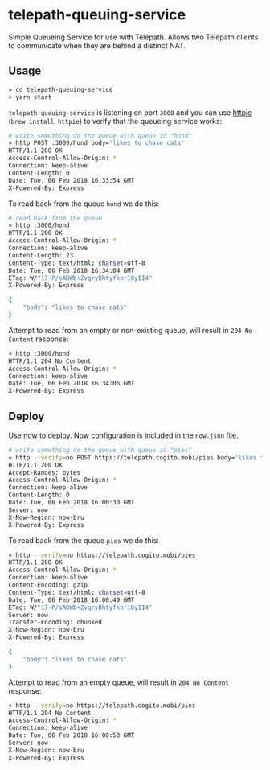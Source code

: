 # telepath-queuing-service

Simple Queueing Service for use with Telepath. Allows two Telepath clients to
communicate when they are behind a distinct NAT.

## Usage

```bash
» cd telepath-queuing-service
» yarn start
```

`telepath-queuing-service` is listening on port `3000` and you can use [httpie](https://httpie.org) (`brew install httpie`) to verify that the queueing service works:

```bash
# write something do the queue with queue id "hond"
» http POST :3000/hond body='likes to chase cats'
HTTP/1.1 200 OK
Access-Control-Allow-Origin: *
Connection: keep-alive
Content-Length: 0
Date: Tue, 06 Feb 2018 16:33:54 GMT
X-Powered-By: Express
```

To read back from the queue `hond` we do this:

```bash
# read back from the queue
» http :3000/hond
HTTP/1.1 200 OK
Access-Control-Allow-Origin: *
Connection: keep-alive
Content-Length: 23
Content-Type: text/html; charset=utf-8
Date: Tue, 06 Feb 2018 16:34:04 GMT
ETag: W/"17-P/sADWb+ZvqryBhtyfknr18yII4"
X-Powered-By: Express

{
    "body": "likes to chase cats"
}
```

Attempt to read from an empty or non-existing queue, will result in `204 No Content` response:

```bash
» http :3000/hond
HTTP/1.1 204 No Content
Access-Control-Allow-Origin: *
Connection: keep-alive
Date: Tue, 06 Feb 2018 16:34:06 GMT
X-Powered-By: Express
```

## Deploy

Use [now](https://zeit.co/now) to deploy. Now configuration is included in the
`now.json` file.

```bash
# write something do the queue with queue id "pies"
» http --verify=no POST https://telepath.cogito.mobi/pies body='likes to chase cats'
HTTP/1.1 200 OK
Accept-Ranges: bytes
Access-Control-Allow-Origin: *
Connection: keep-alive
Content-Length: 0
Date: Tue, 06 Feb 2018 16:00:30 GMT
Server: now
X-Now-Region: now-bru
X-Powered-By: Express
```

To read back from the queue `pies` we do this:

```bash
» http --verify=no https://telepath.cogito.mobi/pies
HTTP/1.1 200 OK
Access-Control-Allow-Origin: *
Connection: keep-alive
Content-Encoding: gzip
Content-Type: text/html; charset=utf-8
Date: Tue, 06 Feb 2018 16:00:49 GMT
ETag: W/"17-P/sADWb+ZvqryBhtyfknr18yII4"
Server: now
Transfer-Encoding: chunked
X-Now-Region: now-bru
X-Powered-By: Express

{
    "body": "likes to chase cats"
}
```

Attempt to read from an empty queue, will result in `204 No Content` response:

```bash
» http --verify=no https://telepath.cogito.mobi/pies
HTTP/1.1 204 No Content
Access-Control-Allow-Origin: *
Connection: keep-alive
Date: Tue, 06 Feb 2018 16:00:53 GMT
Server: now
X-Now-Region: now-bru
X-Powered-By: Express
```
